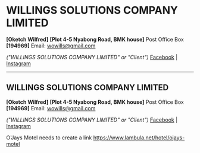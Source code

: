 # WILLINGS SOLUTIONS COMPANY LIMITED
**[Oketch Wilfred]**
**[Plot 4-5 Nyabong Road, BMK house]**
Post Office Box **[194969]**
Email: [wowills@gmail.com](mailto:wowills@gmail.com)

*("WILLINGS SOLUTIONS COMPANY LIMITED" or "Client")*
[Facebook](https://www.facebook.com/Willingvideos?mibextid=9R9pXO) | [Instagram](https://www.instagram.com/dailytour1?igsh=MTI2OWNkZDlrb2JtcA==)

---

## WILLINGS SOLUTIONS COMPANY LIMITED
**[Oketch Wilfred]**
**[Plot 4-5 Nyabong Road, BMK house]**
Post Office Box **[194969]**
Email: [wowills@gmail.com](mailto:wowills@gmail.com)

*("WILLINGS SOLUTIONS COMPANY LIMITED" or "Client")*
[Facebook](https://www.facebook.com/Willingvideos?mibextid=9R9pXO) | [Instagram](https://www.instagram.com/dailytour1?igsh=MTI2OWNkZDlrb2JtcA==)



O'Jays Motel needs to create a link
https://www.lambula.net/hotel/ojays-motel
